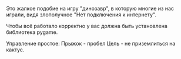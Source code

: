 Это жалкое подобие на игру "динозавр", в которую многие из нас играли, видя злополучное "Нет подключения к интернету".

Чтобы всё работало корректно у вас должна быть установлена библиотека pygame. 

Управление простое:
Прыжок - пробел
Цель - не приземлиться на кактус.
